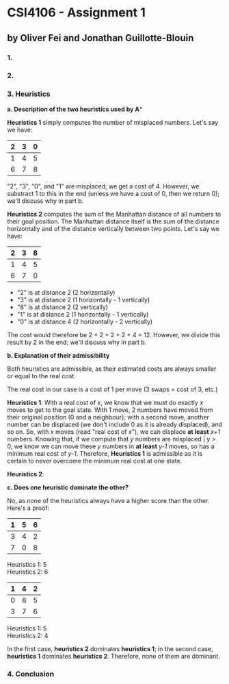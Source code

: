 # CSI4106 - Assignment 1
## by Oliver Fei and Jonathan Guillotte-Blouin

### 1.

### 2.

### 3. Heuristics
**a. Description of the two heuristics used by A***

**Heuristics 1** simply computes the number of misplaced numbers. Let's say we have:

| 2 | 3 | 0 |
|---|---|---|
| 1 | 4 | 5 |
| 6 | 7 | 8 |

"2", "3", "0", and "1" are misplaced; we get a cost of 4. However, we substract 1 to this in the end (unless we have a cost of 0, then we return 0); we'll discuss why in part b.


**Heuristics 2** computes the sum of the Manhattan distance of all numbers to their goal position. The Manhattan distance itself is the sum of the distance horizontally and of the distance vertically between two points. Let's say we have:

| 2 | 3 | 8 |
|---|---|---|
| 1 | 4 | 5 |
| 6 | 7 | 0 |

* "2" is at distance 2 (2 horizontally)
* "3" is at distance 2 (1 horizontally - 1 vertically)
* "8" is at distance 2 (2 vertically)
* "1" is at distance 2 (1 horizontally - 1 vertically)
* "0" is at distance 4 (2 horizontally - 2 vertically)

The cost would therefore be 2 + 2 + 2 + 2 + 4 = 12. However, we divide this result by 2 in the end; we'll discuss why in part b.

**b. Explanation of their admissibility**

Both heuristics are admissible, as their estimated costs are always smaller or equal to the real cost.

The real cost in our case is a cost of 1 per move (3 swaps = cost of 3, etc.)

**Heuristics 1**: With a real cost of *x*, we know that we must do exactly *x* moves to get to the goal state. With 1 move, 2 numbers have moved from their original position (0 and a neighbour); with a second move, another number can be displaced (we don't include 0 as it is already displaced), and so on. So, with *x* moves (read "real cost of *x*"), we can displace **at least** *x+1* numbers. Knowing that, if we compute that *y* numbers are misplaced | y > 0, we know we can move these *y* numbers in **at least** *y-1* moves, so has a minimum real cost of *y-1*. Therefore, **Heuristics 1** is admissible as it is certain to never overcome the minimum real cost at one state.

**Heuristics 2**:


**c. Does one heuristic dominate the other?**

No, as none of the heuristics always have a higher score than the other. Here's a proof:

| 1 | 5 | 6 |
|---|---|---|
| 3 | 4 | 2 |
| 7 | 0 | 8 |

Heuristics 1: 5 <br>
Heuristics 2: 6

| 1 | 4 | 2 |
|---|---|---|
| 0 | 8 | 5 |
| 3 | 7 | 6 |

Heuristics 1: 5 <br>
Heuristics 2: 4


In the first case, **heuristics 2** dominates **heuristics 1**; in the second case, **heuristics 1** dominates **heuristics 2**. Therefore, none of them are dominant.

### 4. Conclusion